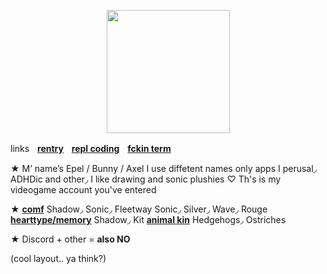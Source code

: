 <p align="center">
<img src="https://media.discordapp.net/attachments/1196764336656502797/1232949457168105543/Untitled84_20240425140045.png?ex=662b5129&is=6629ffa9&hm=527b14c0749a2400700fade083fd5d2f3bd38e284faba573d9482384ec4adf8a&"<width="197" height="197">
</p>

linksㅤ[**rentry**](https://rentry.co/rbyi1234)ㅤ[**repl coding**](https://replit.com/@sebastiansis/junkiiistink#main.py)ㅤ[**fckin term**](https://fkin.carrd.co/#two)

★ M’ name’s Epel / Bunny / Axel I use diffetent names only apps I perusal◞ ADHDic and other◞ I like drawing and sonic plushies ♡ Th's is my videogame account you've entered

★ [**comf**](https://fkin.carrd.co/#two) Shadow◞ Sonic◞ Fleetway Sonic◞ Silver◞ Wave◞ Rouge [**hearttype/memory**](https://fkin.carrd.co/#two) Shadow◞ Kit [**animal kin**](https://fkin.carrd.co/#two) Hedgehogs◞ Ostriches

★ Discord + other = **also NO**

(cool layout.. ya think?)
